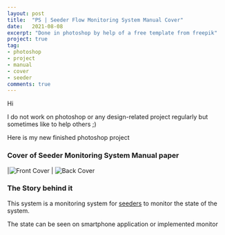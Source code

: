 ```yaml
---
layout: post
title:  "PS | Seeder Flow Monitoring System Manual Cover"
date:   2021-08-08
excerpt: "Done in photoshop by help of a free template from freepik"
project: true
tag:
- photoshop 
- project
- manual
- cover
- seeder
comments: true
---
```

Hi

I do not work on photoshop or any design-related project regularly but sometimes like to help others ;)

Here is my new finished photoshop project

### Cover of Seeder Monitoring System Manual paper


|![Front Cover](https://user-images.githubusercontent.com/42281587/128726346-1c2026e3-6ef0-46f7-a943-196d6d2e4c51.png) | ![Back Cover](https://user-images.githubusercontent.com/42281587/128726500-0b0bcae1-9996-4e86-8b41-cee8f2c9666a.png)

### The Story behind it

This system is a monitoring system for [seeders](https://s3.amazonaws.com/fallingrain/uploads/8fa208c545ed4ed3acd40a5bbf583316/original/JA1.jpg?1477013465) to monitor the state of the system.

The state can be seen on smartphone application or implemented monitor
